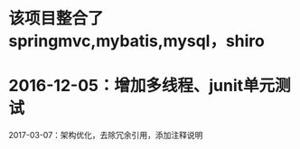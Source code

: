 该项目整合了 springmvc,mybatis,mysql，shiro
=====
2016-12-05：增加多线程、junit单元测试
=====
2017-03-07：架构优化，去除冗余引用，添加注释说明

